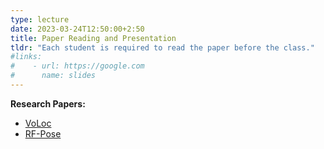 ```yaml
---
type: lecture
date: 2023-03-24T12:50:00+2:50
title: Paper Reading and Presentation
tldr: "Each student is required to read the paper before the class."
#links: 
#    - url: https://google.com
#      name: slides
---
```

**Research Papers:**
- [VoLoc](/CSE610_UB/_files/voloc.pdf)
- [RF-Pose](/CSE610_UB/_files/rfpost3D.pdf)
